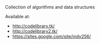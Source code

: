 Collection of algorithms and data structures

Available at:
- http://codelibrary.tk/
- http://codelibrary2.tk/
- https://sites.google.com/site/indy256/
